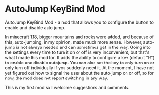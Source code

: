 # AutoJump KeyBind Mod
AutoJump KeyBind Mod - a mod that allows you to configure the button to enable and disable auto jump.

In minecraft 1.18, bigger mountains and rocks were added, and because of this, auto-jumping, in my opinion, made much more sense. However, auto-jump is not always needed and can sometimes get in the way. Going into the settings every time to turn it on or off is very inconvenient, but that's what I made this mod for. It adds the ability to configure a key (default "R") to enable and disable autojump.
You can also set the key to only turn on or only turn off individually if you suddenly need it.
At the moment, I have not yet figured out how to signal the user about the auto-jump on or off, so for now, the mod does not report switching in any way.

 

This is my first mod so I welcome suggestions and comments.

